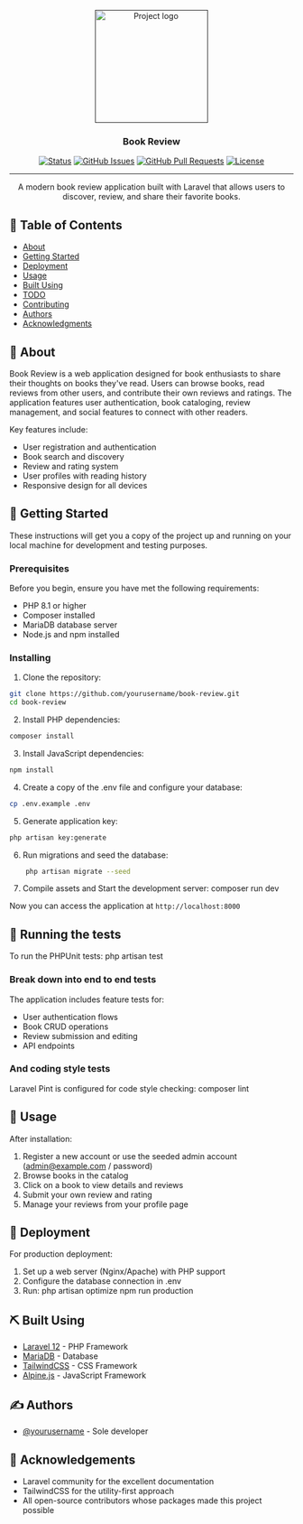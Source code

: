 <p align="center">
  <a href="" rel="noopener">
 <img width=200px height=200px src="https://i.imgur.com/6wj0hh6.jpg" alt="Project logo"></a>
</p>

<h3 align="center">Book Review</h3>

<div align="center">

[![Status](https://img.shields.io/badge/status-active-success.svg)]()
[![GitHub Issues](https://img.shields.io/github/issues/yourusername/book-review.svg)](https://github.com/yourusername/book-review/issues)
[![GitHub Pull Requests](https://img.shields.io/github/issues-pr/yourusername/book-review.svg)](https://github.com/yourusername/book-review/pulls)
[![License](https://img.shields.io/badge/license-MIT-blue.svg)](/LICENSE)

</div>

---

<p align="center"> A modern book review application built with Laravel that allows users to discover, review, and share their favorite books.
    <br> 
</p>

## 📝 Table of Contents

- [About](#about)
- [Getting Started](#getting_started)
- [Deployment](#deployment)
- [Usage](#usage)
- [Built Using](#built_using)
- [TODO](../TODO.md)
- [Contributing](../CONTRIBUTING.md)
- [Authors](#authors)
- [Acknowledgments](#acknowledgement)

## 🧐 About <a name = "about"></a>

Book Review is a web application designed for book enthusiasts to share their thoughts on books they've read. Users can browse books, read reviews from other users, and contribute their own reviews and ratings. The application features user authentication, book cataloging, review management, and social features to connect with other readers.

Key features include:
- User registration and authentication
- Book search and discovery
- Review and rating system
- User profiles with reading history
- Responsive design for all devices

## 🏁 Getting Started <a name = "getting_started"></a>

These instructions will get you a copy of the project up and running on your local machine for development and testing purposes.

### Prerequisites

Before you begin, ensure you have met the following requirements:
- PHP 8.1 or higher
- Composer installed
- MariaDB database server
- Node.js and npm installed

### Installing

1. Clone the repository: 
```bash
git clone https://github.com/yourusername/book-review.git
cd book-review
```

2. Install PHP dependencies:
```bash
composer install
```

3. Install JavaScript dependencies:
```bash
npm install
```

4. Create a copy of the .env file and configure your database:
```bash
cp .env.example .env
```

5. Generate application key:
```bash
php artisan key:generate
```

6. Run migrations and seed the database:
```bash
    php artisan migrate --seed
```

7. Compile assets and Start the development server: composer run dev
    

Now you can access the application at `http://localhost:8000`

## 🔧 Running the tests <a name = "tests"></a>

To run the PHPUnit tests:
    php artisan test

### Break down into end to end tests

The application includes feature tests for:
- User authentication flows
- Book CRUD operations
- Review submission and editing
- API endpoints

### And coding style tests

Laravel Pint is configured for code style checking:
    composer lint

## 🎈 Usage <a name="usage"></a>

After installation:
1. Register a new account or use the seeded admin account (admin@example.com / password)
2. Browse books in the catalog
3. Click on a book to view details and reviews
4. Submit your own review and rating
5. Manage your reviews from your profile page

## 🚀 Deployment <a name = "deployment"></a>

For production deployment:
1. Set up a web server (Nginx/Apache) with PHP support
2. Configure the database connection in .env
3. Run: 
    php artisan optimize
    npm run production

## ⛏️ Built Using <a name = "built_using"></a>

- [Laravel 12](https://laravel.com/) - PHP Framework
- [MariaDB](https://mariadb.org/) - Database
- [TailwindCSS](https://tailwindcss.com/) - CSS Framework
- [Alpine.js](https://alpinejs.dev/) - JavaScript Framework

## ✍️ Authors <a name = "authors"></a>

- [@yourusername](https://github.com/yourusername) - Sole developer

## 🎉 Acknowledgements <a name = "acknowledgement"></a>

- Laravel community for the excellent documentation
- TailwindCSS for the utility-first approach
- All open-source contributors whose packages made this project possible